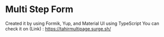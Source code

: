 # Multi Step Form
 Created it by using Formik, Yup, and Material UI using TypeScript
You can check it on (Link) : https://tahirmultipage.surge.sh/
